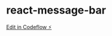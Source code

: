 # react-message-bar

[Edit in Codeflow ⚡️](https://stackblitz.com/~/github.com/theanuraggupta/react-message-bar)